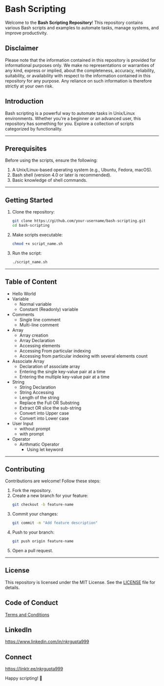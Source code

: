 # Bash Scripting

Welcome to the **Bash Scripting Repository**! This repository contains various Bash scripts and examples to automate tasks, manage systems, and improve productivity.

## Disclaimer
Please note that the information contained in this repository is provided for informational purposes only. We make no representations or warranties of any kind, express or implied, about the completeness, accuracy, reliability, suitability, or availability with respect to the information contained in this repository for any purpose. Any reliance on such information is therefore strictly at your own risk.

## Introduction

Bash scripting is a powerful way to automate tasks in Unix/Linux environments. Whether you're a beginner or an advanced user, this repository has something for you. Explore a collection of scripts categorized by functionality.

---

## Prerequisites

Before using the scripts, ensure the following:

1. A Unix/Linux-based operating system (e.g., Ubuntu, Fedora, macOS).
2. Bash shell (version 4.0 or later is recommended).
3. Basic knowledge of shell commands.

---

## Getting Started

1. Clone the repository:
   ```bash
   git clone https://github.com/your-username/bash-scripting.git
   cd bash-scripting
   ```

2. Make scripts executable:
   ```bash
   chmod +x script_name.sh
   ```

3. Run the script:
   ```bash
   ./script_name.sh
   ```

---

## Table of Content
- Hello World
- Variable
	- Normal variable
	- Constant (Readonly) variable
- Comments
	- Single line comment
	- Multi-line comment
- Array
	- Array creation
	- Array Declaration
	- Accessing elements
	- Accessing From particular indexing
	- Accessing from particular indexing with several elements count
- Associate Array
	- Declaration of associate array
	- Entering the single key-value pair at a time
	- Entering the multiple key-value pair at a time
- String
	- String Declaration
	- String Accessing
	- Length of the string
	- Replace the Full OR Substring
	- Extract OR slice the sub-string 
	- Convert into Upper case
	- Convert into Lower case
- User Input
	- without prompt
	- with prompt
- Operator
	- Airthmatic Operator
		- Using let keyword

---

## Contributing

Contributions are welcome! Follow these steps:

1. Fork the repository.
2. Create a new branch for your feature:
   ```bash
   git checkout -b feature-name
   ```
3. Commit your changes:
   ```bash
   git commit -m "Add feature description"
   ```
4. Push to your branch:
   ```bash
   git push origin feature-name
   ```
5. Open a pull request.

---

## License

This repository is licensed under the MIT License. See the [LICENSE](LICENSE) file for details.


## Code of Conduct
[Terms and Conditions](CODE_OF_CONDUCT.md)

## LinkedIn
https://www.linkedin.com/in/nkrgupta999

## Connect 
https://linktr.ee/nkrgupta999

Happy scripting! 🎉





